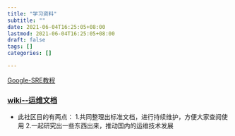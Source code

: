 ```yaml
---
title: "学习资料"
subtitle: ""
date: 2021-06-04T16:25:05+08:00
lastmod: 2021-06-04T16:25:05+08:00
draft: false
tags: []
categories: []

---
```

[Google-SRE教程](https://sre.google/books/)

### [wiki--运维文档](https://www.52wiki.cn/)
- 此社区目的有两点：
1.共同整理出标准文档，进行持续维护，方便大家查阅使用
2.一起研究出一些东西出来，推动国内的运维技术发展
